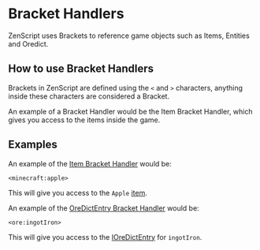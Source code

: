 # Bracket Handlers

ZenScript uses Brackets to reference game objects such as Items, Entities and Oredict.

## How to use Bracket Handlers

Brackets in ZenScript are defined using the `<` and `>` characters, anything inside these characters are considered a Bracket.

An example of a Bracket Handler would be the Item Bracket Handler, which gives you access to the items inside the game.

## Examples

An example of the [Item Bracket Handler](/Vanilla/Brackets/Bracket_Item) would be:

```
<minecraft:apple>
```

This will give you access to the `Apple` [item](/Vanilla/Items/IItemStack).

An example of the [OreDictEntry Bracket Handler](/Vanilla/Brackets/Bracket_Ore) would be:

```
<ore:ingotIron>
```

This will give you access to the [IOreDictEntry](/Vanilla/OreDict/IOreDictEntry) for `ingotIron`.